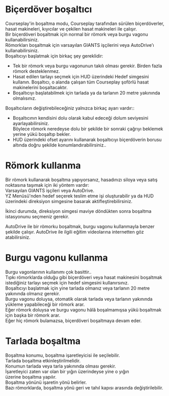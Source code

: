 # Biçerdöver boşaltıcı

  
Courseplay'in boşaltma modu, Courseplay tarafından sürülen biçerdöverler, hasat makineleri, kıyıcılar ve çekilen hasat makineleri ile çalışır.  
Bir biçerdöveri boşaltmak için normal bir römork veya burgu vagonu kullanabilirsiniz.  
Römorkları boşaltmak için varsayılan GIANTS işçilerini veya AutoDrive'ı kullanabilirsiniz.  
Boşaltıcıyı başlatmak için birkaç şey gereklidir:  
- Tek bir römork veya burgu vagonunun takılı olması gerekir. Birden fazla römork desteklenmez.  
- Hasat edilen tarlayı seçmek için HUD üzerindeki Hedef simgesini kullanın. Boşaltıcı, o alanda çalışan tüm Courseplay şoförlü hasat makinelerini boşaltacaktır.  
- Boşaltıcıyı başlatabilmek için tarlada ya da tarlanın 20 metre yakınında olmalısınız.  
  
Boşaltıcıların değiştirebileceğiniz yalnızca birkaç ayarı vardır::  
- Boşaltıcının kendisini dolu olarak kabul edeceği dolum seviyesini ayarlayabilirsiniz.  
Böylece römork neredeyse dolu bir şekilde bir sonraki çağrıyı beklemek yerine yükü boşaltıp bekler.  
- HUD üzerindeki ofset ayarını kullanarak boşaltıcıyı biçerdöverin borusu altında doğru şekilde konumlandırabilirsiniz..  
  


# Römork kullanma  
Bir römork kullanarak boşaltma yapıyorsanız, hasadınızı siloya veya satış noktasına taşımak için iki yöntem vardır:   
Varsayılan GIANTS işçileri veya AutoDrive.  
YZ Menüsü'nden hedef seçerek teslim etme işi oluşturabilir ya da HUD üzerindeki direksiyon simgesine basarak aktifleştirebilirsiniz.  
  
İkinci durumda, direksiyon simgesi maviye döndükten sonra boşaltma istasyonunu seçmeniz gerekir.  
  
AutoDrive ile bir römorku boşaltmak, burgu vagonu kullanmayla benzer şekilde çalışır. AutoDrive ile ilgili eğitim videolarına internetten göz atabilirsiniz.  


# Burgu vagonu kullanma  
Burgu vagonlarının kullanımı çok basittir..  
Tıpkı römorklarda olduğu gibi biçerdöveri veya hasat makinesini boşaltmak istediğiniz tarlayı seçmek için hedef simgesini kullanırsınız.  
Boşaltıcıyı başlatmak için yine tarlada olmanız veya tarlanın 20 metre yakınında olmanız gerekir.  
Burgu vagonu doluysa, otomatik olarak tarlada veya tarlanın yakınında yükleme yapabileceği bir römork arar.  
Eğer römork doluysa ve burgu vagonu hâlâ boşalmamışsa yükü boşaltmak için başka bir römork arar.  
Eğer hiç römork bulamazsa, biçerdöveri boşaltmaya devam eder.  


# Tarlada boşaltma  
Boşaltma konumu, boşaltma işaretleyicisi ile seçilebilir.  
Tarlada boşaltma etkinleştirilmelidir.  
Konumun tarlada veya tarla yakınında olması gerekir.  
İşaretleyici zaten var olan bir yığın üzerindeyse yine o yığın  
üzerine boşaltma yapılır.  
Boşaltma yönünü işaretin yönü belirler.  
Bazı römorklarda, boşaltma yönü geri ve tahıl kapısı arasında değiştirilebilir.  


